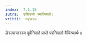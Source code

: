 ```yaml
---
index:  7.1.15
sutra:  ङसिङ्योः स्मात्स्मिन्नौ।
vritti:  nyasa
---
```


ङेरल्पाच्तरस्य पूर्वनिपाते प्राप्ते परनिपातो वैचित्र्यार्थः॥
